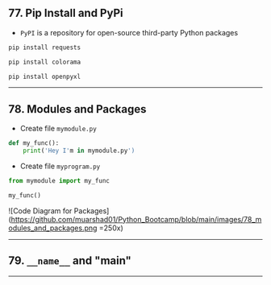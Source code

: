 ## 77. Pip Install and PyPi

* `PyPI` is a repository for open-source third-party Python packages

```python
pip install requests

pip install colorama

pip install openpyxl
```

***

## 78. Modules and Packages

* Create file `mymodule.py`
```python
def my_func():
    print('Hey I'm in mymodule.py')
```

* Create file `myprogram.py`
```python
from mymodule import my_func

my_func()
```

![Code Diagram for Packages](https://github.com/muarshad01/Python_Bootcamp/blob/main/images/78_modules_and_packages.png =250x)

***

## 79. `__name__` and "__main__"

***
